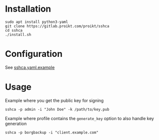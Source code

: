 # Installation

    sudo apt install python3-yaml
    git clone https://gitlab.proikt.com/proikt/sshca
    cd sshca
    ./install.sh

# Configuration
See [sshca.yaml.example](src/sshca.yaml.example)

# Usage
Example where you get the public key for signing

    sshca -p admin -i "John Doe" -k /path/to/key.pub

Example where profile contains the `generate_key` option to also handle key generation

    sshca -p borgbackup -i "client.example.com"
